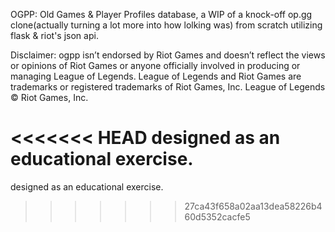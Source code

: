 OGPP: Old Games & Player Profiles database, a WIP of a knock-off op.gg clone(actually turning a lot more into how lolking was) from scratch utilizing flask & riot's json api.

Disclaimer: ogpp isn’t endorsed by Riot Games and doesn’t reflect the views or opinions of Riot Games
or anyone officially involved in producing or managing League of Legends. League of Legends and Riot Games are
trademarks or registered trademarks of Riot Games, Inc. League of Legends © Riot Games, Inc.

<<<<<<< HEAD
designed as an educational exercise.
=======
designed as an educational exercise.
>>>>>>> 27ca43f658a02aa13dea58226b460d5352cacfe5

